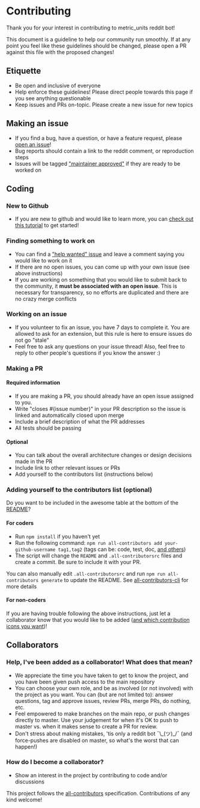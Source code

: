# Contributing

Thank you for your interest in contributing to metric_units reddit bot!

This document is a guideline to help our community run smoothly. If at any point you feel like these guidelines should be changed, please open a PR against this file with the proposed changes!

## Etiquette

- Be open and inclusive of everyone
- Help enforce these guidelines! Please direct people towards this page if you see anything questionable
- Keep issues and PRs on-topic. Please create a new issue for new topics

## Making an issue

- If you find a bug, have a question, or have a feature request, please [open an issue](https://github.com/cannawen/metric_units_reddit_bot/issues/new)!
- Bug reports should contain a link to the reddit comment, or reproduction steps
- Issues will be tagged ["maintainer approved"](https://github.com/cannawen/metric_units_reddit_bot/issues?q=is%3Aissue+is%3Aopen+label%3A%22maintainer+approved%22) if they are ready to be worked on

## Coding

### New to Github

- If you are new to github and would like to learn more, you can [check out this tutorial](https://egghead.io/courses/how-to-contribute-to-an-open-source-project-on-github) to get started!

### Finding something to work on

- You can find a ["help wanted" issue](https://github.com/cannawen/metric_units_reddit_bot/issues?utf8=%E2%9C%93&q=is%3Aissue%20is%3Aopen%20label%3A%22maintainer%20approved%22%20label%3A%22help%20wanted%22%20) and leave a comment saying you would like to work on it
- If there are no open issues, you can come up with your own issue (see above instructions)
- If you are working on something that you would like to submit back to the community, it **must be associated with an open issue**. This is necessary for transparency, so no efforts are duplicated and there are no crazy merge conflicts

### Working on an issue

- If you volunteer to fix an issue, you have 7 days to complete it. You are allowed to ask for an extension, but this rule is here to ensure issues do not go "stale"
- Feel free to ask any questions on your issue thread! Also, feel free to reply to other people's questions if you know the answer :)

### Making a PR

#### Required information
- If you are making a PR, you should already have an open issue assigned to you.
- Write "closes #{issue number}" in your PR description so the issue is linked and automatically closed upon merge
- Include a brief description of what the PR addresses
- All tests should be passing

#### Optional
- You can talk about the overall architecture changes or design decisions made in the PR
- Include link to other relevant issues or PRs
- Add yourself to the contributors list (instructions below)

### Adding yourself to the contributors list (optional)

Do you want to be included in the awesome table at the bottom of the [README](./README.md)?

#### For coders
- Run `npm install` if you haven't yet
- Run the following command: `npm run all-contributors add your-github-username tag1,tag2` (tags can be: code, test, doc, [and others](https://www.npmjs.com/package/all-contributors-cli))
- The script will change the `README` and `.all-contributorsrc` files and create a commit. Be sure to include it with your PR.

You can also manually edit `.all-contributorsrc` and run `npm run all-contributors generate` to update the README. See [all-contributors-cli](https://www.npmjs.com/package/all-contributors-cli) for more details

#### For non-coders
If you are having trouble following the above instructions, just let a collaborator know that you would like to be added ([and which contribution icons you want](https://github.com/kentcdodds/all-contributors#emoji-key))!


## Collaborators

### Help, I've been added as a collaborator! What does that mean?

- We appreciate the time you have taken to get to know the project, and you have been given push access to the main repository
- You can choose your own role, and be as involved (or not involved) with the project as you want. You can (but are not limited to): answer questions, tag and approve issues, review PRs, merge PRs, do nothing, etc.
- Feel empowered to make branches on the main repo, or push changes directly to master. Use your judgement for when it's OK to push to master vs. when it makes sense to create a PR for review.
- Don't stress about making mistakes, 'tis only a reddit bot ¯\\\_(ツ)_/¯ (and force-pushes are disabled on master, so what's the worst that can happen!)

### How do I become a collaborator?

- Show an interest in the project by contributing to code and/or discussions


This project follows the [all-contributors](https://github.com/kentcdodds/all-contributors) specification. Contributions of any kind welcome!
